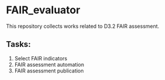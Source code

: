 # FAIR_evaluator
This repository collects works related to D3.2 FAIR assessment.

## Tasks:
1. Select FAIR indicators
2. FAIR assessment automation
3. FAIR assessment publication
